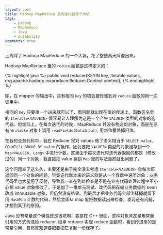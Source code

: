 ```yaml
---
layout: post
title: Hadoop MapReduce 里的迭代器是个大坑
tags:
    - Hadoop
    - MapReduce
    - Java
    - mutability
comments: true
---
```


上周踩了 Hadoop MapReduce 的一个大坑，花了整整两天踩查出来。

Hadoop MapReduce 里的 `reduce` 函数是这样定义的：

{% highlight java %}
public void reducer(KEYIN key, Iterable<VALUEIN> values, org.apache.hadoop.mapreduce.Reducer.Context context);
{% endhighlight %}

即，在 mapper 的输出中，具有相同 `key` 的项会被传递到对 `reduce` 函数的同一次调用中。

相同的 `key` 只要串一个进来就可以了，而问题就出现在值的传递上。函数签名里的 `Iterable<VALUEIN>` 很容易让人理解为这是一个产生 `VALUEIN` 类型的对象的迭代器。但实际上，在每次迭代的时候，MapReduce 并没有构造新对象，而是在原有 `Writable` 对象上调用 `readFields(DataInput)`, 用新值覆盖掉旧值。

在我的业务代码中，我在 Reducer 里对 values 做了语义相当于 `SELECT value, COUNT(1) GROUP BY value` 的操作，因此要把 `VALUEIN` 类型的对象缓存到一个 `Map<VALUEIN, Long>` 中进行计数，这里由于每次迭代时迭代器返回的都是（修改过的）同一个对象，我直接把 value 存到 `Map` 里的写法自然就出问题了。

这个问题查了这么久，主要还是由于完全没去考虑 `Iterable<VALUEIN>` 会每次都返回同一个对象的问题，毕竟迭代器本来的语义就是从一个容器中遍历对象；业务代码里也大量用了反射，导致我一直在到处检查是不是在业务代码处理过程中不小心把 value 对象修改了，于是加了一堆单元测试、改代码把存储业务数据的 bean 改成 immutable 对象，但仍然没有结果。到最后才把业务代码全部注释掉就留下用 `HashMap` 计数的代码，然后立即从 map 里把数据读出来检查，发现还有问题，才想到真正的原因。

Java 没有常量这个特性还是很坑啊，要是在 C++ 里面，这种对象肯定是用常量引用的方式传递给 reducer, 继承 reducer 实现 reduce 函数时，看到传进来的是常量引用，自然就知道要把要把它复制一份保存了。
